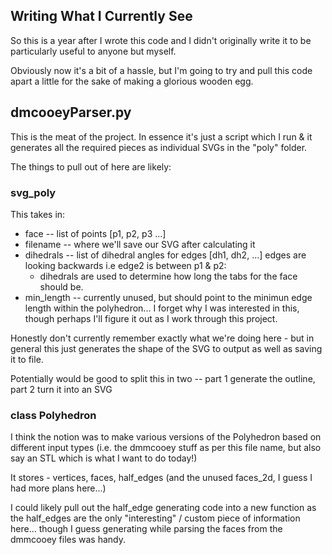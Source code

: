 ## Writing What I Currently See
So this is a year after I wrote this code and I didn't originally write it to be particularly useful to anyone but myself.

Obviously now it's a bit of a hassle, but I'm going to try and pull this code apart a little for the sake of making a glorious wooden egg.

## dmcooeyParser.py
This is the meat of the project. In essence it's just a script which I run & it generates all the required pieces as individual SVGs in the "poly" folder.

The things to pull out of here are likely:
### svg_poly
This takes in:
 - face -- list of points [p1, p2, p3 ...]
 - filename -- where we'll save our SVG after calculating it
 - dihedrals -- list of dihedral angles for edges [dh1, dh2, ...] edges are looking backwards i.e edge2 is between p1 & p2:
   - dihedrals are used to determine how long the tabs for the face should be.
 - min_length -- currently unused, but should point to the minimun edge length within the polyhedron... I forget why I was interested in this, though perhaps I'll figure it out as I work through this project.

Honestly don't currently remember exactly what we're doing here - but in general this just generates the shape of the SVG to output as well as saving it to file.

Potentially would be good to split this in two -- part 1 generate the outline, part 2 turn it into an SVG

### class Polyhedron
I think the notion was to make various versions of the Polyhedron based on different input types (i.e. the dmmcooey stuff as per this file name, but also say an STL which is what I want to do today!)

It stores - vertices, faces, half_edges (and the unused faces_2d, I guess I had more plans here...)

I could likely pull out the half_edge generating code into a new function as the half_edges are the only "interesting" / custom piece of information here... though I guess generating while parsing the faces from the dmmcooey files was handy.

